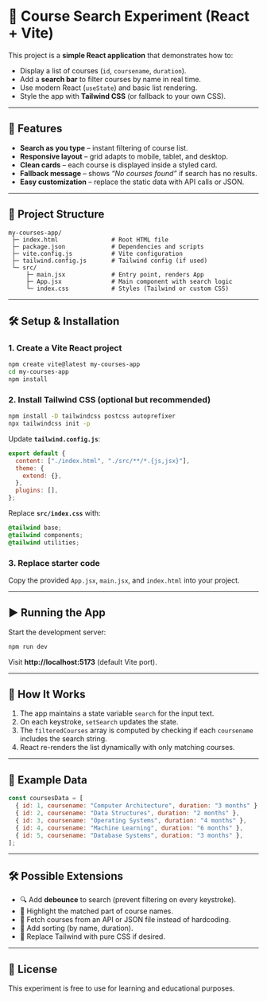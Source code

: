 # 📘 Course Search Experiment (React + Vite)

This project is a **simple React application** that demonstrates how to:
- Display a list of courses (`id`, `coursename`, `duration`).
- Add a **search bar** to filter courses by name in real time.
- Use modern React (`useState`) and basic list rendering.
- Style the app with **Tailwind CSS** (or fallback to your own CSS).

---

## 🚀 Features
- **Search as you type** – instant filtering of course list.
- **Responsive layout** – grid adapts to mobile, tablet, and desktop.
- **Clean cards** – each course is displayed inside a styled card.
- **Fallback message** – shows *“No courses found”* if search has no results.
- **Easy customization** – replace the static data with API calls or JSON.

---

## 📂 Project Structure
```
my-courses-app/
 ├─ index.html               # Root HTML file
 ├─ package.json             # Dependencies and scripts
 ├─ vite.config.js           # Vite configuration
 ├─ tailwind.config.js       # Tailwind config (if used)
 └─ src/
     ├─ main.jsx             # Entry point, renders App
     ├─ App.jsx              # Main component with search logic
     └─ index.css            # Styles (Tailwind or custom CSS)
```

---

## 🛠️ Setup & Installation

### 1. Create a Vite React project
```bash
npm create vite@latest my-courses-app
cd my-courses-app
npm install
```

### 2. Install Tailwind CSS (optional but recommended)
```bash
npm install -D tailwindcss postcss autoprefixer
npx tailwindcss init -p
```

Update **`tailwind.config.js`**:
```js
export default {
  content: ["./index.html", "./src/**/*.{js,jsx}"],
  theme: {
    extend: {},
  },
  plugins: [],
};
```

Replace **`src/index.css`** with:
```css
@tailwind base;
@tailwind components;
@tailwind utilities;
```

### 3. Replace starter code
Copy the provided `App.jsx`, `main.jsx`, and `index.html` into your project.

---

## ▶️ Running the App
Start the development server:
```bash
npm run dev
```
Visit **http://localhost:5173** (default Vite port).

---

## 🧩 How It Works
1. The app maintains a state variable `search` for the input text.
2. On each keystroke, `setSearch` updates the state.
3. The `filteredCourses` array is computed by checking if each `coursename` includes the search string.
4. React re-renders the list dynamically with only matching courses.

---

## 📖 Example Data
```js
const coursesData = [
  { id: 1, coursename: "Computer Architecture", duration: "3 months" },
  { id: 2, coursename: "Data Structures", duration: "2 months" },
  { id: 3, coursename: "Operating Systems", duration: "4 months" },
  { id: 4, coursename: "Machine Learning", duration: "6 months" },
  { id: 5, coursename: "Database Systems", duration: "3 months" },
];
```

---

## 🛠️ Possible Extensions
- 🔍 Add **debounce** to search (prevent filtering on every keystroke).
- 🌟 Highlight the matched part of course names.
- 📡 Fetch courses from an API or JSON file instead of hardcoding.
- 🧭 Add sorting (by name, duration).
- 🎨 Replace Tailwind with pure CSS if desired.

---

## 📜 License
This experiment is free to use for learning and educational purposes.
